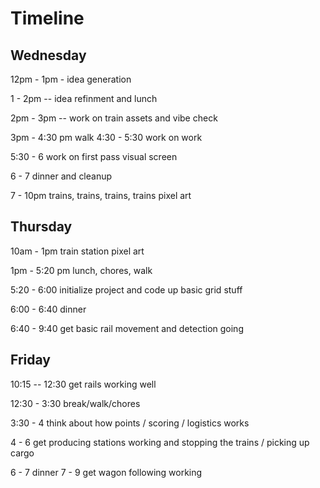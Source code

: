 # Timeline

## Wednesday

12pm - 1pm - idea generation

1 - 2pm -- idea refinment and lunch

2pm - 3pm -- work on train assets and vibe check

3pm - 4:30 pm walk
4:30 - 5:30 work on work

5:30 - 6 work on first pass visual screen

6 - 7 dinner and cleanup

7 - 10pm trains, trains, trains, trains pixel art


## Thursday

10am - 1pm train station pixel art

1pm - 5:20 pm lunch, chores, walk

5:20 - 6:00 initialize project and code up basic grid stuff

6:00 - 6:40 dinner

6:40 - 9:40 get basic rail movement and detection going

## Friday

10:15 -- 12:30 get rails working well

12:30 - 3:30 break/walk/chores

3:30 - 4 think about how points / scoring / logistics works

4 - 6 get producing stations working and stopping the trains / picking up cargo

6 - 7 dinner
7 - 9 get wagon following working
